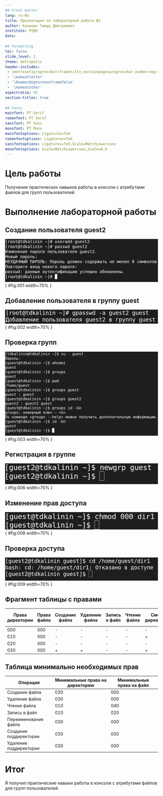 ```yaml
---
## Front matter
lang: ru-RU
title: Презентация по лабораторной работе №3
author: Калинин Тимур Дмитриевич
institute: РУДН
date: 

## Formatting
toc: false
slide_level: 2
theme: metropolis
header-includes: 
 - \metroset{progressbar=frametitle,sectionpage=progressbar,numbering=fraction}
 - '\makeatletter'
 - '\beamer@ignorenonframefalse'
 - '\makeatother'
aspectratio: 43
section-titles: true

## Fonts
mainfont: PT Serif
romanfont: PT Serif
sansfont: PT Sans
monofont: PT Mono
mainfontoptions: Ligatures=TeX
romanfontoptions: Ligatures=TeX
sansfontoptions: Ligatures=TeX,Scale=MatchLowercase
monofontoptions: Scale=MatchLowercase,Scale=0.9
---
```


# Цель работы

Получение практических навыков работы в консоли с атрибутами файлов для групп пользователей.

# Выполнение лабораторной работы

## Создание пользователя guest2

![Создание пользователя guest2](../img/Image%20001.png){ #fig:001 width=70% }

## Добавление пользователя в группу guest

![Добавление пользователя в группу guest](../img/Image%20002.png){ #fig:002 width=70% }

## Проверка групп

![Вход и проверка групп с guest](../img/Image%20003.png){ #fig:003 width=70% }

## Регистрация в группе

![Регистрация пользователя guest2](../img/Image%20006.png){ #fig:006 width=70% }

## Изменение прав доступа

![Изменение прав доступа](../img/Image%20008.png){ #fig:008 width=70% }

## Проверка доступа

![Проверка доступа](../img/Image%20009.png){ #fig:009 width=70% }

## Фрагмент таблицы с правами

| Права директории | Права файла | Создание файла | Удаление файла | Запись в файл | Чтение файла | Смена директории | Просмотр файлов в директории | Переименование файла | Смена атрибутов файла |
| --- | --- | --- | --- | --- | --- | --- | --- | --- | --- |
| 000 | 000 | - | - | - | - | - | - | - | - |
| 010 | 000 | - | - | - | - | + | - | - | - |
| 020 | 000 | - | - | - | - | - | - | - | - |
| 030 | 000 | + | + | - | - | + | - | + | - |

## Таблица минимально необходимых прав

| Операция | Минимальные права на директорию | Минимальные права на файл |
| --- | --- | --- |
| Создание файла | 030 | 000 |
| Удаление файла | 030 | 000 |
| Чтение файла | 010 | 040 |
| Запись в файл | 010 | 020 |
| Переименование файла | 030 | 000 |
| Создание поддиректории | 030 | 000 |
| Удаление поддиректории | 030 | 000 |

# Итог

Я получил практические навыки работы в консоли с атрибутами файлов для групп пользователей.
